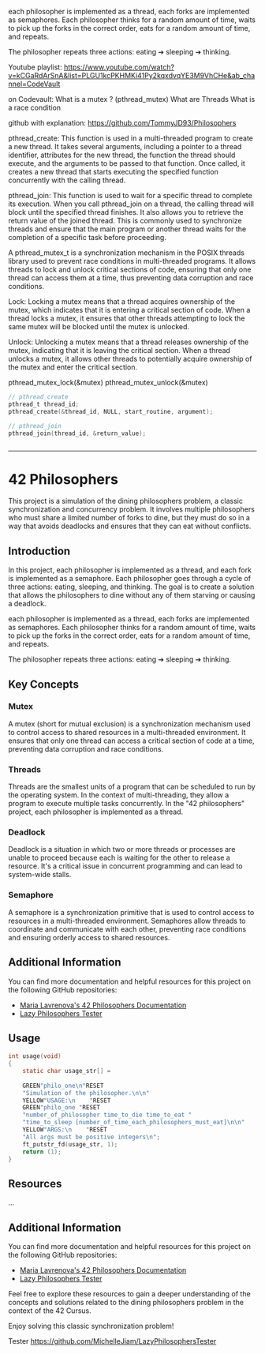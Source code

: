 



each philosopher is implemented as a thread, 
each  forks are implemented as semaphores. 
Each philosopher thinks for a random amount of time, waits to pick up the forks in the correct order, eats for a random amount of time, and repeats. 

The philosopher repeats three actions:
eating ➔ sleeping ➔ thinking.



Youtube playlist:
https://www.youtube.com/watch?v=kCGaRdArSnA&list=PLGU1kcPKHMKi41Py2kqxdvqYE3M9VhCHe&ab_channel=CodeVault

on Codevault:
What is a mutex ? (pthread_mutex)
What are Threads
What is a race condition

github with explanation:
https://github.com/TommyJD93/Philosophers


pthread_create: This function is used in a multi-threaded program to create a new thread. It takes several arguments, including a pointer to a thread identifier, attributes for the new thread, the function the thread should execute, and the arguments to be passed to that function. Once called, it creates a new thread that starts executing the specified function concurrently with the calling thread.

pthread_join: This function is used to wait for a specific thread to complete its execution. When you call pthread_join on a thread, the calling thread will block until the specified thread finishes. It also allows you to retrieve the return value of the joined thread. This is commonly used to synchronize threads and ensure that the main program or another thread waits for the completion of a specific task before proceeding.





A pthread_mutex_t is a synchronization mechanism in the POSIX threads library used to prevent race conditions in multi-threaded programs. It allows threads to lock and unlock critical sections of code, ensuring that only one thread can access them at a time, thus preventing data corruption and race conditions.

Lock: Locking a mutex means that a thread acquires ownership of the mutex, which indicates that it is entering a critical section of code. When a thread locks a mutex, it ensures that other threads attempting to lock the same mutex will be blocked until the mutex is unlocked.

Unlock: Unlocking a mutex means that a thread releases ownership of the mutex, indicating that it is leaving the critical section. When a thread unlocks a mutex, it allows other threads to potentially acquire ownership of the mutex and enter the critical section.

pthread_mutex_lock(&mutex)
pthread_mutex_unlock(&mutex)












```C
// pthread_create
pthread_t thread_id;
pthread_create(&thread_id, NULL, start_routine, argument);

```

```C
// pthread_join
pthread_join(thread_id, &return_value);

```



```C

```








---



# 42 Philosophers

This project is a simulation of the dining philosophers problem, a classic synchronization and concurrency problem. It involves multiple philosophers who must share a limited number of forks to dine, but they must do so in a way that avoids deadlocks and ensures that they can eat without conflicts.

## Introduction

In this project, each philosopher is implemented as a thread, and each fork is implemented as a semaphore. Each philosopher goes through a cycle of three actions: eating, sleeping, and thinking. The goal is to create a solution that allows the philosophers to dine without any of them starving or causing a deadlock.


each philosopher is implemented as a thread, 
each  forks are implemented as semaphores. 
Each philosopher thinks for a random amount of time, waits to pick up the forks in the correct order, eats for a random amount of time, and repeats. 

The philosopher repeats three actions:
eating ➔ sleeping ➔ thinking.

## Key Concepts

### Mutex

A mutex (short for mutual exclusion) is a synchronization mechanism used to control access to shared resources in a multi-threaded environment. It ensures that only one thread can access a critical section of code at a time, preventing data corruption and race conditions.

### Threads

Threads are the smallest units of a program that can be scheduled to run by the operating system. In the context of multi-threading, they allow a program to execute multiple tasks concurrently. In the "42 philosophers" project, each philosopher is implemented as a thread.

### Deadlock

Deadlock is a situation in which two or more threads or processes are unable to proceed because each is waiting for the other to release a resource. It's a critical issue in concurrent programming and can lead to system-wide stalls.

### Semaphore

A semaphore is a synchronization primitive that is used to control access to resources in a multi-threaded environment. Semaphores allow threads to coordinate and communicate with each other, preventing race conditions and ensuring orderly access to shared resources.

## Additional Information

You can find more documentation and helpful resources for this project on the following GitHub repositories:

- [Maria Lavrenova's 42 Philosophers Documentation](https://github.com/lavrenovamaria/42-philosophers)
- [Lazy Philosophers Tester](https://github.com/MichelleJiam/LazyPhilosophersTester)



## Usage

```C
int usage(void)
{
    static char usage_str[] =
    
    GREEN"philo_one\n"RESET
    "Simulation of the philosopher.\n\n"
    YELLOW"USAGE:\n    "RESET
    GREEN"philo_one "RESET
    "number_of_philosopher time_to_die time_to_eat "
    "time_to_sleep [number_of_time_each_philosophers_must_eat]\n\n"
    YELLOW"ARGS:\n    "RESET
    "All args must be positive integers\n";
    ft_putstr_fd(usage_str, 1);
    return (1);
}
```

## Resources

...
## Additional Information

You can find more documentation and helpful resources for this project on the following GitHub repositories:

- [Maria Lavrenova's 42 Philosophers Documentation](https://github.com/lavrenovamaria/42-philosophers)
- [Lazy Philosophers Tester](https://github.com/MichelleJiam/LazyPhilosophersTester)

Feel free to explore these resources to gain a deeper understanding of the concepts and solutions related to the dining philosophers problem in the context of the 42 Cursus.

Enjoy solving this classic synchronization problem!



Tester
https://github.com/MichelleJiam/LazyPhilosophersTester
